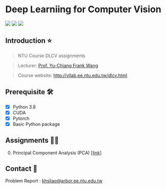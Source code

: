 # Deep Learniing for Computer Vision
![](https://img.shields.io/static/v1?label=MacOS&message=11.2.1&color=black) ![](https://img.shields.io/static/v1?label=Ubuntu&message=20.04&color=orange) ![](https://img.shields.io/static/v1?label=python&message=3.8&color=blue)
## Introduction ⭐ 
> NTU Course DLCV assignments

> Lecturer: [Prof. Yu-Chiang Frank Wang](http://vllab.ee.ntu.edu.tw/members.html)

> Course website: http://vllab.ee.ntu.edu.tw/dlcv.html

## Prerequisite 🛠
- [x] Python 3.8
- [x] CUDA
- [x] Pytorch   
- [x] Basic Python package

## Assignments 🤞🏻
0. Principal Component Analysis (PCA) [[link]](https://github.com/khsinliao/DLCV_2021_Fall/tree/main/HW0)

## Contact 📱
Problem Report : khsliao@arbor.ee.ntu.edu.tw
